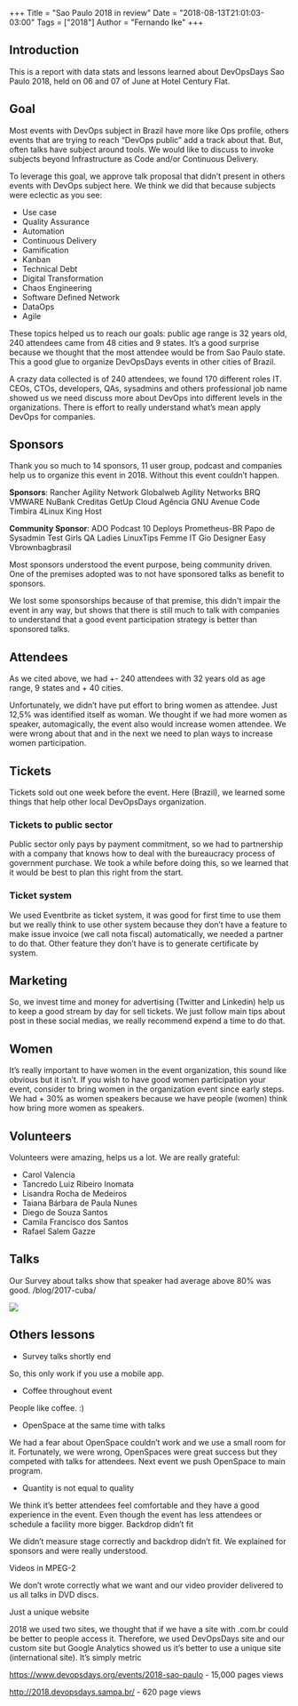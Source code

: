 +++
Title = "Sao Paulo 2018 in review"
Date = "2018-08-13T21:01:03-03:00"
Tags = ["2018"]
Author = "Fernando Ike"
+++

## Introduction 

This is a report with data stats and lessons learned about DevOpsDays Sao Paulo 2018, held on 06 and 07 of June at Hotel Century Flat.

## Goal

Most events with DevOps subject in Brazil have more like Ops profile, others events that are trying to reach “DevOps public” add a track about that. But, often talks have subject around tools. We would like to discuss to invoke subjects beyond Infrastructure as Code and/or Continuous Delivery.

To leverage this goal, we approve talk proposal that didn’t present in others events with DevOps subject here. We think we did that because subjects were eclectic as you see:

* Use case
* Quality Assurance
* Automation
* Continuous Delivery
* Gamification 
* Kanban
* Technical Debt 
* Digital Transformation
* Chaos Engineering
* Software Defined Network
* DataOps
* Agile

These topics helped us to reach our goals: public age range is 32 years old, 240 attendees came from 48 cities and 9 states. It’s a good surprise because we thought that the most attendee would be from Sao Paulo state. This a good glue to organize DevOpsDays events in other cities of Brazil.

A crazy data collected is of 240 attendees, we found 170 different roles IT. CEOs, CTOs, developers, QAs, sysadmins and others professional job name showed us we need discuss more about DevOps into different levels in the organizations. There is effort to really understand what’s mean apply DevOps for companies.

## Sponsors

Thank you so much to 14 sponsors, 11 user group, podcast and companies help us to organize this event in 2018. Without this event couldn’t happen. 

**Sponsors**:
Rancher
Agility Network
Globalweb
Agility Networks
BRQ
VMWARE
NuBank
Creditas
GetUp Cloud
Agência GNU
Avenue Code
Timbira
4Linux
King Host

**Community Sponsor**:
ADO Podcast
10 Deploys
Prometheus-BR
Papo de Sysadmin
Test Girls
QA Ladies
LinuxTips
Femme IT
Gio Designer
Easy
Vbrownbagbrasil

Most sponsors understood the event purpose, being community driven. One of the premises adopted was to not have sponsored talks as benefit to sponsors.

We lost some sponsorships because of that premise, this didn't impair the event in any way, but shows that there is still much to talk with companies to understand that a good event participation strategy is better than sponsored talks.

## Attendees

As we cited above, we had +- 240 attendees with 32 years old as age range, 9 states and + 40 cities.

Unfortunately, we didn’t have put effort to bring women as attendee. Just 12,5% was identified itself as woman. We thought if we had more women as speaker, automagically, the event also would increase women attendee. We were wrong about that and in the next we need to plan ways to increase women participation.

## Tickets

Tickets sold out one week before the event. Here (Brazil), we learned some things that help other local DevOpsDays organization. 

### Tickets to public sector

Public sector only pays by payment commitment, so we had to partnership with a company that knows how to deal with the bureaucracy process of government purchase. We took a while before doing this, so we learned that it would be best to plan this right from the start.

### Ticket system

We used Eventbrite as ticket system, it was good for first time to use them but we really think to use other system because they don’t have a feature to make issue invoice (we call nota fiscal) automatically, we needed a partner to do that. Other feature they don’t have is to generate certificate by system. 

## Marketing

So, we invest time and money for advertising (Twitter and Linkedin) help us to keep a good stream by day for sell tickets. We just follow main tips about post in these social medias, we really recommend expend a time to do that.

## Women

It’s really important to have women in the event organization, this sound like obvious but it isn’t. If you wish to have good women participation your event, consider to bring women in the organization event since early steps. We had + 30% as women speakers because we have people (women) think how bring more women as speakers. 

## Volunteers 

Volunteers were amazing, helps us a lot. We are really grateful: 

* Carol Valencia
* Tancredo Luiz Ribeiro Inomata
* Lisandra Rocha de Medeiros
* Taiana Bárbara de Paula Nunes
* Diego de Souza Santos
* Camila Francisco dos Santos
* Rafael Salem Gazze

## Talks

Our Survey about talks show that speaker had average above 80% was good.
/blog/2017-cuba/

![](/blog/2018-sao-paulo/talks_dodsp_2018.png)

## Others lessons

* Survey talks shortly end

So, this only work if you use a mobile app.

* Coffee throughout event

People like coffee. :)

* OpenSpace at the same time with talks

We had a fear about OpenSpace couldn’t work and we use a small room for it. Fortunately, we were wrong, OpenSpaces were great success but they competed with talks for attendees. Next event we push OpenSpace to main program.

* Quantity is not equal to quality

We think it’s better attendees feel comfortable and they have a good experience in the event. Even though the event has less attendees or schedule a facility more bigger.
Backdrop didn’t fit

We didn’t measure stage correctly and backdrop didn’t fit. We explained for sponsors and were really understood.

Videos in MPEG-2

We don’t wrote correctly what we want and our video provider delivered to us all talks in DVD discs. 

Just a unique website

2018 we used two sites, we thought that if we have a site with .com.br could be better to people access it. Therefore, we used DevOpsDays site and our custom site but Google Analytics showed us it’s better to use a unique site (international site). It’s simply metric

https://www.devopsdays.org/events/2018-sao-paulo - 15,000 pages views

http://2018.devopsdays.sampa.br/ - 620 page views
